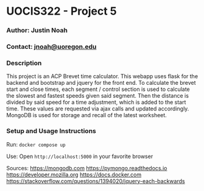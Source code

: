 # UOCIS322 - Project 5 #

### Author: Justin Noah

### Contact: jnoah@uoregon.edu

### Description

This project is an ACP Brevet time calculator. This webapp uses flask for the backend and bootstrap and jquery for the front end. To calculate the brevet start and close times, each segment / control section is used to calculate the slowest and fastest speeds given said segment. Then the distance is divided by said speed for a time adjustment, which is added to the start time. These values are requested via ajax calls and updated accordingly. MongoDB is used for storage and recall of the latest worksheet.

### Setup and Usage Instructions

Run:
```docker compose up```

Use:
Open ```http://localhost:5000``` in your favorite browser

Sources:
https://mongodb.com
https://pymongo.readthedocs.io
https://developer.mozilla.org
https://docs.docker.com
https://stackoverflow.com/questions/1394020/jquery-each-backwards

